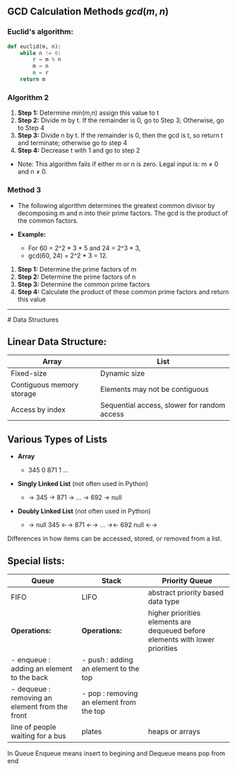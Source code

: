 ## GCD Calculation Methods $gcd(m,n)$
### Euclid's algorithm:

```python
def euclid(m, n):
    while n != 0:
        r = m % n
        m = n
        n = r
    return m
```
### Algorithm 2

1. **Step 1:** Determine min(m,n) assign this value to t
2. **Step 2:** Divide m by t. If the remainder is 0, go to Step 3; Otherwise, go to Step 4
3. **Step 3:** Divide n by t. If the remainder is 0, then the gcd is t, so return t and terminate; otherwise go to step 4
4. **Step 4:** Decrease t with 1 and go to step 2

- Note: This algorithm fails if either m or n is zero. Legal input is: m ≠ 0 and n ≠ 0.

### Method 3

- The following algorithm determines the greatest common divisor by decomposing m and n into their prime factors. The gcd is the product of the common factors.
  
- **Example:** 
  - For 60 = 2^2 * 3 * 5 and 24 = 2^3 * 3,
  - gcd(60, 24) = 2^2 * 3 = 12.

1. **Step 1:** Determine the prime factors of m
2. **Step 2:** Determine the prime factors of n
3. **Step 3:** Determine the common prime factors
4. **Step 4:** Calculate the product of these common prime factors and return this value
<hr>
# Data Structures

## Linear Data Structure:

| Array | List |
|-------|------|
| Fixed-size | Dynamic size |
| Contiguous memory storage | Elements may not be contiguous |
| Access by index | Sequential access, slower for random access |

## Various Types of Lists

- **Array**
  - 345   0   871   1   ...

- **Singly Linked List** (not often used in Python)
  - → 345 → 871 → ... → 692 → null

- **Doubly Linked List** (not often used in Python)
  - → null 345 ←→ 871 ←→ ... →← 692 null ←→

Differences in how items can be accessed, stored, or removed from a list.


## Special lists:

| Queue | Stack | Priority Queue |
|-------|-------|----------------|
| FIFO | LIFO | abstract priority based data type |
| **Operations:** | **Operations:** | higher priorities elements are dequeued before elements with lower priorities |
| - enqueue : adding an element to the back | - push : adding an element to the top | |
| - dequeue : removing an element from the front | - pop : removing an element from the top | |
| line of people waiting for a bus | plates | heaps or arrays |

In Queue Enqueue means insert to begining and Dequeue means pop from end
